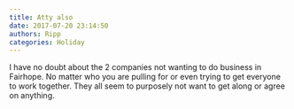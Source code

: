 ```yaml
---
title: Atty also
date: 2017-07-20 23:14:50
authors: Ripp
categories: Holiday
---
```


 I have no doubt about the 2 companies not wanting to do business in Fairhope. No matter who you are pulling for or even trying to get everyone to work together. They all seem to purposely not want to get along or agree on anything.